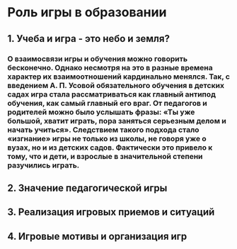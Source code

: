 # Роль игры в образовании
## 1. Учеба и игра - это небо и земля?
### О взаимосвязи игры и обучения можно говорить бесконечно. Однако несмотря на это в разные времена характер их взаимоотношений кардинально менялся. Так, с введением А. П. Усовой обязательного обучения в детских садах игра стала рассматриваться как главный антипод обучения, как самый главный его враг. От педагогов и родителей можно было услышать фразы: «Ты уже большой, хватит играть, пора заняться серьезным делом и начать учиться». Следствием такого подхода стало «изгнание» игры не только из школы, не говоря уже о вузах, но и из детских садов. Фактически это привело к тому, что и дети, и взрослые в значительной степени разучились играть.
## 2. Значение педагогической игры
###
## 3. Реализация игровых приемов и ситуаций
###
## 4. Игровые мотивы и организация игр
###
